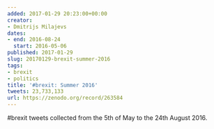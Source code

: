 ```yaml
---
added: 2017-01-29 20:23:00+00:00
creator:
- Dmitrijs Milajevs
dates:
- end: 2016-08-24
  start: 2016-05-06
published: 2017-01-29
slug: 20170129-brexit-summer-2016
tags:
- brexit
- politics
title: '#brexit: Summer 2016'
tweets: 23,733,133
url: https://zenodo.org/record/263584
---
```


#brexit tweets collected from the 5th of May to the 24th August 2016.
